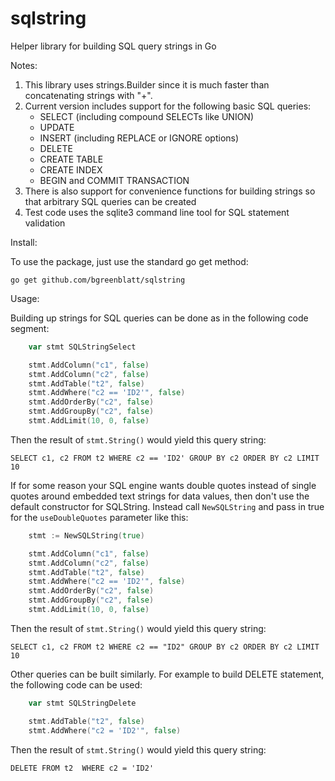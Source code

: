 # sqlstring
Helper library for building SQL query strings in Go

Notes:

1. This library uses strings.Builder since it is much faster than concatenating strings with "+".
1. Current version includes support for the following basic SQL queries:
    * SELECT (including compound SELECTs like UNION)
    * UPDATE
    * INSERT (including REPLACE or IGNORE options)
    * DELETE
    * CREATE TABLE
    * CREATE INDEX
    * BEGIN and COMMIT TRANSACTION
1. There is also support for convenience functions for building strings so that arbitrary SQL queries can be created
1. Test code uses the sqlite3 command line tool for SQL statement validation

Install:

To use the package, just use the standard go get method:

```
go get github.com/bgreenblatt/sqlstring
```

Usage:

Building up strings for SQL queries can be done as in the following code segment:

```go
	var stmt SQLStringSelect

	stmt.AddColumn("c1", false)
	stmt.AddColumn("c2", false)
	stmt.AddTable("t2", false)
	stmt.AddWhere("c2 == 'ID2'", false)
	stmt.AddOrderBy("c2", false)
	stmt.AddGroupBy("c2", false)
	stmt.AddLimit(10, 0, false)
```

Then the result of `stmt.String()` would yield this query string:

```
SELECT c1, c2 FROM t2 WHERE c2 == 'ID2' GROUP BY c2 ORDER BY c2 LIMIT 10
```

If for some reason your SQL engine wants double quotes instead of single quotes
around embedded text strings for data values, then don't use the default constructor
for SQLString. Instead call `NewSQLString` and pass in true for the `useDoubleQuotes`
parameter like this:

```go
	stmt := NewSQLString(true)

	stmt.AddColumn("c1", false)
	stmt.AddColumn("c2", false)
	stmt.AddTable("t2", false)
	stmt.AddWhere("c2 == 'ID2'", false)
	stmt.AddOrderBy("c2", false)
	stmt.AddGroupBy("c2", false)
	stmt.AddLimit(10, 0, false)
```

Then the result of `stmt.String()` would yield this query string:

```
SELECT c1, c2 FROM t2 WHERE c2 == "ID2" GROUP BY c2 ORDER BY c2 LIMIT 10
```

Other queries can be built similarly. For example to build DELETE statement, the
following code can be used:

```go
	var stmt SQLStringDelete

	stmt.AddTable("t2", false)
	stmt.AddWhere("c2 = 'ID2'", false)
```

Then the result of `stmt.String()` would yield this query string:

```
DELETE FROM t2  WHERE c2 = 'ID2'
```
